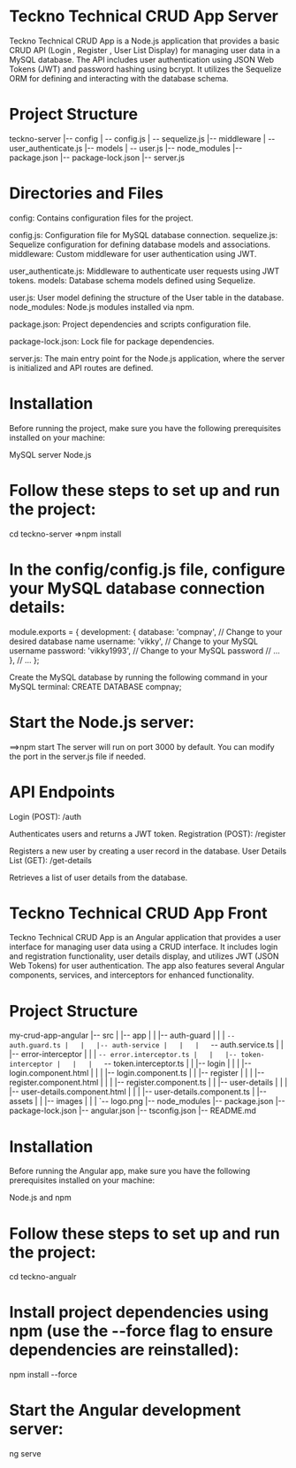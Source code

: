 # Teckno Technical CRUD App Server
Teckno Technical CRUD App is a Node.js application that provides a basic CRUD API (Login , Register , User List Display) for managing user data in a MySQL database. The API includes user authentication using JSON Web Tokens (JWT) and password hashing using bcrypt. It utilizes the Sequelize ORM for defining and interacting with the database schema.

# Project Structure
teckno-server
|-- config
|   -- config.js
|   -- sequelize.js
|-- middleware
|   -- user_authenticate.js
|-- models
|   -- user.js
|-- node_modules
|-- package.json
|-- package-lock.json
|-- server.js

# Directories and Files
config: Contains configuration files for the project.

config.js: Configuration file for MySQL database connection.
sequelize.js: Sequelize configuration for defining database models and associations.
middleware: Custom middleware for user authentication using JWT.

user_authenticate.js: Middleware to authenticate user requests using JWT tokens.
models: Database schema models defined using Sequelize.

user.js: User model defining the structure of the User table in the database.
node_modules: Node.js modules installed via npm.

package.json: Project dependencies and scripts configuration file.

package-lock.json: Lock file for package dependencies.

server.js: The main entry point for the Node.js application, where the server is initialized and API routes are defined.

# Installation
Before running the project, make sure you have the following prerequisites installed on your machine:

MySQL server
Node.js

# Follow these steps to set up and run the project:
cd teckno-server
=>npm install

# In the config/config.js file, configure your MySQL database connection details:
module.exports = {
  development: {
    database: 'compnay', // Change to your desired database name
    username: 'vikky',   // Change to your MySQL username
    password: 'vikky1993', // Change to your MySQL password
    // ...
  },
  // ...
};

Create the MySQL database by running the following command in your MySQL terminal:
CREATE DATABASE compnay;

# Start the Node.js server:
==>npm start
The server will run on port 3000 by default. You can modify the port in the server.js file if needed.

# API Endpoints
Login (POST): /auth

Authenticates users and returns a JWT token.
Registration (POST): /register

Registers a new user by creating a user record in the database.
User Details List (GET): /get-details

Retrieves a list of user details from the database.

# Teckno Technical CRUD App Front

Teckno Technical CRUD App is an Angular application that provides a user interface for managing user data using a CRUD interface. It includes login and registration functionality, user details display, and utilizes JWT (JSON Web Tokens) for user authentication. The app also features several Angular components, services, and interceptors for enhanced functionality.

# Project Structure
my-crud-app-angular
|-- src
|   |-- app
|   |   |-- auth-guard
|   |   |   `-- auth.guard.ts
|   |   |-- auth-service
|   |   |   `-- auth.service.ts
|   |   |-- error-interceptor
|   |   |   `-- error.interceptor.ts
|   |   |-- token-interceptor
|   |   |   `-- token.interceptor.ts
|   |   |-- login
|   |   |   |-- login.component.html
|   |   |   |-- login.component.ts
|   |   |-- register
|   |   |   |-- register.component.html
|   |   |   |-- register.component.ts
|   |   |-- user-details
|   |   |   |-- user-details.component.html
|   |   |   |-- user-details.component.ts
|   |-- assets
|   |   |-- images
|   |   |   `-- logo.png
|-- node_modules
|-- package.json
|-- package-lock.json
|-- angular.json
|-- tsconfig.json
|-- README.md

# Installation
Before running the Angular app, make sure you have the following prerequisites installed on your machine:

Node.js and npm
# Follow these steps to set up and run the project:
cd teckno-angualr

# Install project dependencies using npm (use the --force flag to ensure dependencies are reinstalled):
npm install --force

# Start the Angular development server:
ng serve

